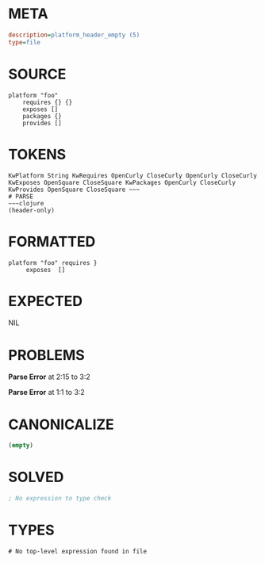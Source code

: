 # META
~~~ini
description=platform_header_empty (5)
type=file
~~~
# SOURCE
~~~roc
platform "foo"
	requires {} {}
	exposes []
	packages {}
	provides []
~~~
# TOKENS
~~~text
KwPlatform String KwRequires OpenCurly CloseCurly OpenCurly CloseCurly KwExposes OpenSquare CloseSquare KwPackages OpenCurly CloseCurly KwProvides OpenSquare CloseSquare ~~~
# PARSE
~~~clojure
(header-only)
~~~
# FORMATTED
~~~roc
platform "foo" requires }
	 exposes  []

~~~
# EXPECTED
NIL
# PROBLEMS
**Parse Error**
at 2:15 to 3:2

**Parse Error**
at 1:1 to 3:2

# CANONICALIZE
~~~clojure
(empty)
~~~
# SOLVED
~~~clojure
; No expression to type check
~~~
# TYPES
~~~roc
# No top-level expression found in file
~~~
